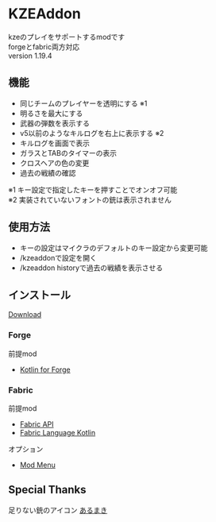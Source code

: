 # KZEAddon
kzeのプレイをサポートするmodです  
forgeとfabric両方対応  
version 1.19.4

## 機能
 - 同じチームのプレイヤーを透明にする ※1
 - 明るさを最大にする
 - 武器の弾数を表示する
 - v5以前のようなキルログを右上に表示する ※2
 - キルログを画面で表示
 - ガラスとTABのタイマーの表示
 - クロスヘアの色の変更
 - 過去の戦績の確認

※1 キー設定で指定したキーを押すことでオンオフ可能  
※2 実装されていないフォントの銃は表示されません

## 使用方法
 - キーの設定はマイクラのデフォルトのキー設定から変更可能
 - /kzeaddonで設定を開く
 - /kzeaddon historyで過去の戦績を表示させる

## インストール

[Download](https://github.com/tedo0627/KZEAddon/releases/latest)

### Forge
前提mod
 - [Kotlin for Forge](https://www.curseforge.com/minecraft/mc-mods/kotlin-for-forge)

### Fabric
前提mod
 - [Fabric API](https://www.curseforge.com/minecraft/mc-mods/fabric-api)
 - [Fabric Language Kotlin](https://www.curseforge.com/minecraft/mc-mods/fabric-language-kotlin)

オプション
 - [Mod Menu](https://modrinth.com/mod/modmenu)

## Special Thanks
足りない銃のアイコン [あるまき](https://twitter.com/Arum4ki)
